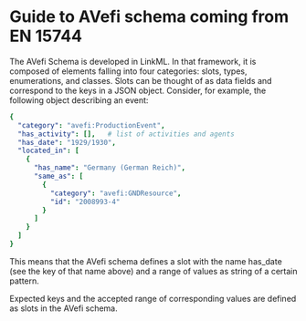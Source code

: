 # Guide to AVefi schema coming from EN 15744

The AVefi Schema is developed in LinkML. In that framework, it is
composed of elements falling into four categories: slots, types,
enumerations, and classes. Slots can be thought of as data fields and
correspond to the keys in a JSON object. Consider, for example, the
following object describing an event:

```yaml
{
  "category": "avefi:ProductionEvent",
  "has_activity": [],   # list of activities and agents
  "has_date": "1929/1930",
  "located_in": [
    {
      "has_name": "Germany (German Reich)",
      "same_as": [
        {
          "category": "avefi:GNDResource",
          "id": "2008993-4"
        }
      ]
    }
  ]
}
```

This means that the AVefi schema defines a slot with the name has_date
(see the key of that name above) and a range of values as string of a
certain pattern.

Expected keys and the accepted range of corresponding values are
defined as slots in the AVefi schema.
